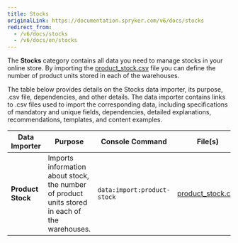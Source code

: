 ```yaml
---
title: Stocks
originalLink: https://documentation.spryker.com/v6/docs/stocks
redirect_from:
  - /v6/docs/stocks
  - /v6/docs/en/stocks
---
```


The **Stocks** category contains all data you need to manage stocks in your online store. 
By importing the [product_stock.csv](https://documentation.spryker.com/docs/file-details-product-stockcsv) file you can define the number of product units stored in each of the warehouses.

The table below provides details on the Stocks data importer, its purpose, .csv file, dependencies, and other details. The data importer contains links to .csv files used to import the corresponding data, including specifications of mandatory and unique fields, dependencies, detailed explanations, recommendations, templates, and content examples.

| Data Importer | Purpose | Console Command| File(s) | Dependencies |
| --- | --- | --- | --- |--- |
| **Product Stock**   | Imports information about stock, the number of product units stored in each of the warehouses. |`data:import:product-stock` |[product_stock.csv](https://documentation.spryker.com/docs/file-details-product-stockcsv) |<ul><li>[product_concrete.csv](https://documentation.spryker.com/docs/file-details-product-concretecsv)</li><li>[warehouse.csv](https://documentation.spryker.com/docs/file-details-warehousecsv)</li></ul> |
